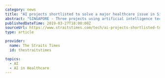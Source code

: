 ```yaml
---
category: news
title: "AI projects shortlisted to solve a major healthcare issue in Singapore"
abstract: "SINGAPORE - Three projects using artificial intelligence technologies were unveiled on Wednesday (March 27) to battle it out in a healthcare research challenge that promises funding of up to $20 million for the winner. The trio were picked after an initial ..."
publishedDateTime: 2019-03-27T18:00:00Z
sourceUrl: https://www.straitstimes.com/tech/ai-projects-shortlisted-to-solve-a-major-healthcare-issue-in-singapore
type: article

provider:
  name: The Straits Times
  id: thestraitstimes

topics:
  - AI
  - AI in Healthcare
---
```

